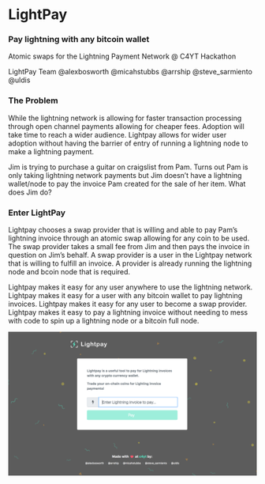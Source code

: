 # LightPay
### Pay lightning with any bitcoin wallet
Atomic swaps for the Lightning Payment Network
@ C4YT Hackathon

LightPay Team
@alexbosworth @micahstubbs @arrship @steve_sarmiento @uldis

### The Problem 
While the lightning network is allowing for faster transaction processing through open channel payments allowing for cheaper fees. Adoption will take time to reach a wider audience. 
Lightpay allows for wider user adoption without having the barrier of entry of running a lightning node to make a lightning payment.

Jim is trying to purchase a guitar on craigslist from Pam. 
Turns out Pam is only taking lightning network payments but Jim doesn’t have a lightning wallet/node to pay the invoice Pam created for the sale of her item. 
What does Jim do? 

### Enter LightPay
Lightpay chooses a swap provider that is willing and able to pay Pam’s lightning invoice through an atomic swap allowing for any coin to be used.
The swap provider takes a small fee from Jim and then pays the invoice in question on Jim’s behalf.
A swap provider is a user in the Lightpay network that is willing to fulfill an invoice.  A provider is already running the lightning node and bcoin node that is required.  

Lightpay makes it easy for any user anywhere to use the lightning network. 
Lightpay makes it easy for a user with any bitcoin wallet to pay lightning invoices.
Lightpay makes it easy for any user to become a swap provider.
Lightpay makes it easy to pay a lightning invoice without needing to mess with code to spin up a lightning node or a bitcoin full node.

![lightpay](public/img/lightpay.png)